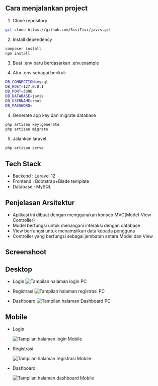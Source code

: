 ## Cara menjalankan project

1.  Clone repository

```bash
git clone https://github.com/SisiTivi/javis.git
```

2.  Install dependency

```bash
composer install
npm install
```

3. Buat .env baru berdasarkan .env.example

4. Atur .env sebagai berikut:

```bash
DB_CONNECTION=mysql
DB_HOST=127.0.0.1
DB_PORT=3306
DB_DATABASE=javis
DB_USERNAME=root
DB_PASSWORD=
```

4. Generate app key dan migrate database

```bash
php artisan key:generate
php artisan migrate
```

5. Jalankan laravel

```bash
php artisan serve
```

## Tech Stack

-   Backend : Laravel 12
-   Frontend : Bootstrap+Blade template
-   Database : MySQL

## Penjelasan Arsitektur

-   Aplikasi ini dibuat dengan menggunakan konsep MVC(Model-View-Controller)
-   Model berfungsi untuk menangani interaksi dengan database
-   View berfungsi untuk menampilkan data kepada pengguna
-   Controller yang berfungsi sebagai jembatan antara Model dan View

## Screenshoot

## Desktop

-   Login
    ![Tampilan halaman login PC](https://drive.google.com/uc?export=view&id=1dRzqhW6U_VOMM6SfANoTo3JZH_h9hwxZ)

-   Registrasi
    ![Tampilan halaman registrasi PC](https://drive.google.com/uc?export=view&id=1cSAgUTvKPhuQJrcLDHpjpGAF9mf6Coi7)

-   Dashboard
    ![Tampilan halaman Dashboard PC](https://drive.google.com/uc?export=view&id=1v3TiRAd97HTu8tUnY2tddjDJxNtUL4Iw)

## Mobile

-   Login

    ![Tampilan halaman login Mobile](https://drive.google.com/uc?export=view&id=1x2y0jUbkMIa__03dhPWVI82-l2MMYBgJ)

-   Registrasi

    ![Tampilan halaman registrasi Mobile](https://drive.google.com/uc?export=view&id=12txNtmzLEBFcxOPMD5415V4Jve03INVX)

-   Dashboard

    ![Tampilan halaman dashboard Mobile](https://drive.google.com/uc?export=view&id=1oDHN342gdXzqj7cdjn_GVqw0UYtUGyhA)

